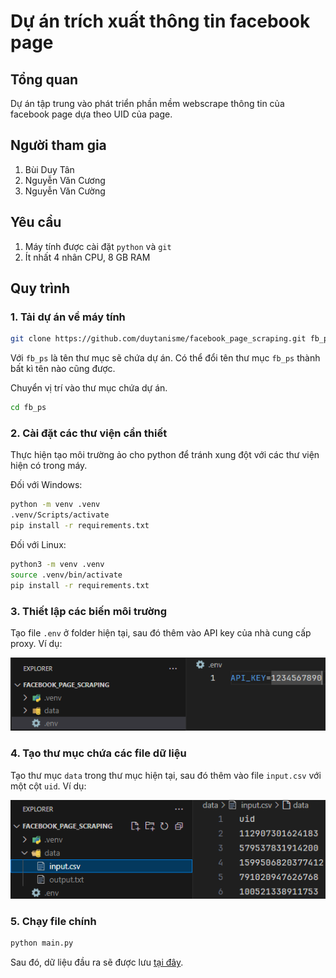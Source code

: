 # Dự án trích xuất thông tin facebook page

## Tổng quan
Dự án tập trung vào phát triển phần mềm webscrape thông tin của facebook page dựa theo UID của page.

## Người tham gia
1. Bùi Duy Tân
1. Nguyễn Văn Cương
1. Nguyễn Văn Cường

## Yêu cầu
1. Máy tính được cài đặt `python` và `git`
2. Ít nhất 4 nhân CPU, 8 GB RAM

## Quy trình

### 1. Tải dự án về máy tính
```bash
git clone https://github.com/duytanisme/facebook_page_scraping.git fb_ps
```
Với `fb_ps` là tên thư mục sẽ chứa dự án. Có thể đổi tên thư mục `fb_ps` thành bất kì tên nào cũng được.

Chuyển vị trí vào thư mục chứa dự án.
```bash
cd fb_ps
```

### 2. Cài đặt các thư viện cần thiết

Thực hiện tạo môi trường ảo cho python để tránh xung đột với các thư viện hiện có trong máy.

Đối với Windows:
```bash
python -m venv .venv
.venv/Scripts/activate
pip install -r requirements.txt
```

Đối với Linux:
```bash
python3 -m venv .venv
source .venv/bin/activate
pip install -r requirements.txt
```

### 3. Thiết lập các biến môi trường

Tạo file `.env` ở folder hiện tại, sau đó thêm vào API key của nhà cung cấp proxy. Ví dụ:

![alt text](images/readme/env.png)

### 4. Tạo thư mục chứa các file dữ liệu

Tạo thư mục `data` trong thư mục hiện tại, sau đó thêm vào file `input.csv` với một cột `uid`. Ví dụ:

![alt text](images/readme/data_input.png)

### 5. Chạy file chính

```bash
python main.py
```

Sau đó, dữ liệu đầu ra sẽ được lưu [tại đây](data/output.txt).
